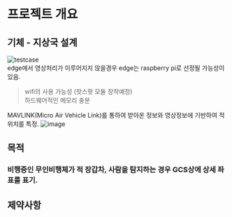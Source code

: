 # 프로젝트 개요
## 기체 - 지상국 설계
![testcase](https://github.com/ikw-drone-project/AI/assets/71598954/937d2a86-5d94-45f7-adc5-811e95da8b2f)  
edge에서 영상처리가 이루어지지 않을경우 edge는 raspberry pi로 선정될 가능성이 있음.
> wifi의 사용 가능성 (핫스팟 모듈 장착예정)  
> 하드웨어적인 메모리 충분  

MAVLINK(Micro Air Vehicle Link)를 통하여 받아온 정보와 영상정보에 기반하여 적 위치를 특정.
![image](https://github.com/ikw-drone-project/AI/assets/71598954/a286593c-2693-4f2d-b116-443d92700d2f)  
## 목적
### 비행중인 무인비행체가 적 장갑차, 사람을 탐지하는 경우 GCS상에 상세 좌표를 표기.
## 제약사항
### 
